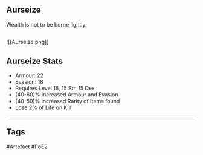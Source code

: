## Aurseize
Wealth is not to be borne lightly.
##
![[Aurseize.png]]
## Aurseize Stats
- Armour: 22
- Evasion: 18
- Requires Level 16, 15 Str, 15 Dex
- (40-60)% increased Armour and Evasion
- (40-50)% increased Rarity of Items found
- Lose 2% of Life on Kill


---
## Tags
#Artefact
#PoE2